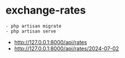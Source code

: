 # exchange-rates
 
```
- php artisan migrate
- php artisan serve
```

- http://127.0.0.1:8000/api/rates
- http://127.0.0.1:8000/api/rates/2024-07-02
